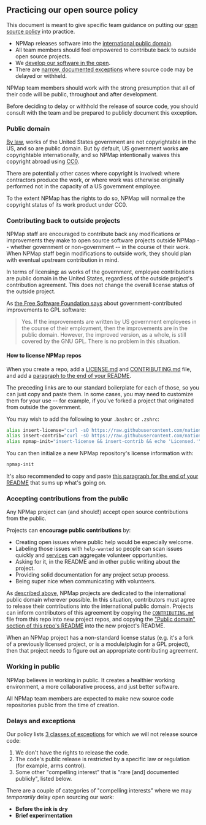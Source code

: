 ## Practicing our open source policy

This document is meant to give specific team guidance on putting our [open source policy](policy.md) into practice.

* NPMap releases software into the [international public domain](#public-domain).
* All team members should feel empowered to contribute back to outside open source projects.
* We [develop our software in the open](#working-in-public).
* There are [narrow, documented exceptions](#exceptions) where source code may be delayed or withheld.

NPMap team members should work with the strong presumption that all of their code will be public, throughout and after development.

Before deciding to delay or withhold the release of source code, you should consult with the team and be prepared to publicly document this exception.

### Public domain

[By law](http://www.law.cornell.edu/uscode/text/17/105), works of the United States government are not copyrightable in the US, and so are public domain. But by default, US government works **are** copyrightable internationally, and so NPMap intentionally waives this copyright abroad using [CC0](https://creativecommons.org/publicdomain/zero/1.0/).

There are potentially other cases where copyright is involved: where contractors produce the work, or where work was otherwise originally performed not in the capacity of a US government employee.

To the extent NPMap has the rights to do so, NPMap will normalize the copyright status of its work product under CC0.

### Contributing back to outside projects

NPMap staff are encouraged to contribute back any modifications or improvements they make to open source software projects outside NPMap -- whether government or non-government -- in the course of their work. When NPMap staff begin modifications to outside work, they should plan with eventual upstream contribution in mind.

In terms of licensing: as works of the government, employee contributions are public domain in the United States, regardless of the outside project's contribution agreement. This does not change the overall license status of the outside project.

As [the Free Software Foundation says](https://www.gnu.org/licenses/gpl-faq.html#GPLUSGovAdd) about government-contributed improvements to GPL software:

> Yes. If the improvements are written by US government employees in the course of their employment, then the improvements are in the public domain. However, the improved version, as a whole, is still covered by the GNU GPL. There is no problem in this situation.

#### How to license NPMap repos

When you create a repo, add a [LICENSE.md](LICENSE.md) and [CONTRIBUTING.md](CONTRIBUTING.md) file, and add a [paragraph to the end of your README](README.md#public-domain).

The preceding links are to our standard boilerplate for each of those, so you can just copy and paste them. In some cases, you may need to customize them for your use -- for example, if you've forked a project that originated from outside the government.

You may wish to add the following to your `.bashrc` or `.zshrc`:

```bash
alias insert-license="curl -sO https://raw.githubusercontent.com/nationalparkservice/npmap-open-source-policy/master/LICENSE.md"
alias insert-contrib="curl -sO https://raw.githubusercontent.com/nationalparkservice/npmap-open-source-policy/master/CONTRIBUTING.md"
alias npmap-init="insert-license && insert-contrib && echo 'Licensed.'"
```

You can then initialize a new NPMap repository's license information with:

```bash
npmap-init
```

It's also recommended to copy and paste [this paragraph for the end of your README](https://github.com/nationalparkservice/npmap-open-source-policy/blob/master/README.md#public-domain) that sums up what's going on.

### Accepting contributions from the public

Any NPMap project can (and should!) accept open source contributions from the public.

Projects can **encourage public contributions** by:

* Creating open issues where public help would be especially welcome.
* Labeling those issues with `help-wanted` so people can scan issues quickly and [services](http://www.codeforamerica.org/geeks/civicissues) can aggregate volunteer opportunities.
* Asking for it, in the README and in other public writing about the project.
* Providing solid documentation for any project setup process.
* Being super nice when communicating with volunteers.

As [described above](#public-domain), NPMap projects are dedicated to the international public domain wherever possible. In this situation, contributors must agree to release their contributions into the international public domain. Projects can inform contributors of this agreement by copying the [`CONTRIBUTING.md`](CONTRIBUTING.md) file from this repo into new project repos, and copying the ["Public domain" section of this repo's README](README.md#public-domain) into the new project's README.

When an NPMap project has a non-standard license status (e.g. it's a fork of a previously licensed project, or is a module/plugin for a GPL project), then that project needs to figure out an appropriate contributing agreement.

### Working in public

NPMap believes in working in public. It creates a healthier working environment, a more collaborative process, and just better software.

All NPMap team members are expected to make new source code repositories public from the time of creation.

### Delays and exceptions

Our policy lists [3 classes of exceptions](https://github.com/nationalparkservice/npmap-open-source-policy/blob/master/policy.md#exceptions) for which we will not release source code:

1. We don't have the rights to release the code.
2. The code's public release is restricted by a specific law or regulation (for example, arms control).
3. Some other "compelling interest" that is "rare [and] documented publicly", listed below.

There are a couple of categories of "compelling interests" where we may _temporarily_ delay open sourcing our work:

* **Before the ink is dry**
* **Brief experimentation**
